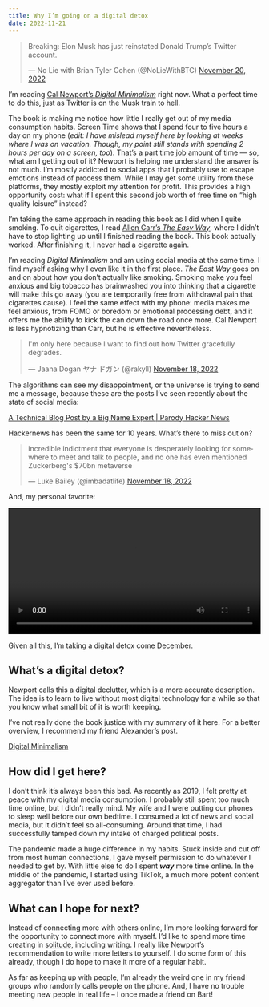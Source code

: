 ```yaml
---
title: Why I’m going on a digital detox
date: 2022-11-21
---
```


<blockquote class="twitter-tweet"><p lang="en" dir="ltr">Breaking: Elon Musk has just reinstated Donald Trump’s Twitter account.</p>&mdash; No Lie with Brian Tyler Cohen (@NoLieWithBTC) <a href="https://twitter.com/NoLieWithBTC/status/1594136753949974530?ref_src=twsrc%5Etfw">November 20, 2022</a></blockquote> <script async src="https://platform.twitter.com/widgets.js" charset="utf-8"></script>

I’m reading [Cal Newport’s *Digital Minimalism*](https://g.co/kgs/GW6WUJ) right now. What a perfect time to do this,
just as Twitter is on the Musk train to hell.

The book is making me notice how little I really get out of my media consumption habits. Screen Time shows that I spend
four to five hours a day on my phone (_edit: I have mislead myself here by looking at weeks where I was on vacation.
Though, my point still stands with spending 2 hours per day on a screen, too_). That’s a part time job amount of time —
so, what am I getting out of it? Newport
is helping me understand the answer is not much. I’m mostly addicted to social apps that I probably use to escape
emotions instead of process them. While I may get some utility from these platforms, they mostly exploit my attention
for profit. This provides a high opportunity cost: what if I spent this second job worth of free time on “high quality
leisure” instead?

I’m taking the same approach in reading this book as I did when I quite smoking. To quit cigarettes, I
read [Allen Carr’s *The Easy Way*](https://g.co/kgs/LBFdQF), where I didn’t have to stop lighting up
until I finished reading the book. This book actually worked. After finishing it, I never had a cigarette again.

I’m reading *Digital Minimalism* and am using social media at the same time. I find
myself asking why I even like it in the first place. *The East Way* goes on and on about how you don’t
actually like smoking. Smoking make you feel anxious and big tobacco has brainwashed you into thinking that a cigarette
will make this go away (you are temporarily free from withdrawal pain that cigarettes cause). I feel the same effect
with my phone: media makes me feel anxious, from FOMO or boredom or emotional processing debt, and it offers me the
ability to kick the can down the road once more. Cal Newport is less hypnotizing than Carr, but he is effective
nevertheless.

<blockquote class="twitter-tweet"><p lang="en" dir="ltr">I&#39;m only here because I want to find out how Twitter gracefully degrades.</p>&mdash; Jaana Dogan ヤナ ドガン (@rakyll) <a href="https://twitter.com/rakyll/status/1593746078527913984?ref_src=twsrc%5Etfw">November 18, 2022</a></blockquote> <script async src="https://platform.twitter.com/widgets.js" charset="utf-8"></script>

The algorithms can see my disappointment, or the universe is trying to send me a message, because these are the posts
I’ve seen recently about the state of social media:

[A Technical Blog Post by a Big Name Expert | Parody Hacker News](http://bradconte.com/files/misc/HackerNewsParodyThread/)

Hackernews has been the same for 10 years. What’s there to miss out on?

<blockquote class="twitter-tweet"><p lang="en" dir="ltr">incredible indictment that everyone is desperately looking for somewhere to meet and talk to people, and no one has even mentioned Zuckerberg&#39;s $70bn metaverse</p>&mdash; Luke Bailey (@imbadatlife) <a href="https://twitter.com/imbadatlife/status/1593548552474689536?ref_src=twsrc%5Etfw">November 18, 2022</a></blockquote> <script async src="https://platform.twitter.com/widgets.js" charset="utf-8"></script>

And, my personal favorite:

<video playsinline="" controls="" preload="metadata" src="https://s3.us-west-2.amazonaws.com/secure.notion-static.com/717aa740-13f6-4311-8149-4f45a1be6713/IMG_7039.mov?X-Amz-Algorithm=AWS4-HMAC-SHA256&amp;X-Amz-Content-Sha256=UNSIGNED-PAYLOAD&amp;X-Amz-Credential=AKIAT73L2G45EIPT3X45%2F20230221%2Fus-west-2%2Fs3%2Faws4_request&amp;X-Amz-Date=20230221T020704Z&amp;X-Amz-Expires=86400&amp;X-Amz-Signature=378fcf614580fc70eb5d666f6b4d833d920248f79e05d3506745f8f04c7841d2&amp;X-Amz-SignedHeaders=host&amp;x-id=GetObject" style="display: block; pointer-events: auto; width: 100%; background-color: rgb(242, 241, 238);"></video>

Given all this, I’m taking a digital detox come December.

## What’s a digital detox?

Newport calls this a digital declutter, which is a more accurate description. The idea is to learn to live without most
digital technology for a while so that you know what small bit of it is worth keeping.

I’ve not really done the book justice with my summary of it here. For a better overview, I recommend my friend
Alexander’s post.

[Digital Minimalism](https://awsaavedra.com/posts/digital-minimalism/)

## How did I get here?

I don’t think it’s always been this bad. As recently as 2019, I felt pretty at peace with my digital media consumption.
I probably still spent too much time online, but I didn’t really mind. My wife and I were putting our phones to sleep
well before our own bedtime. I consumed a lot of news and social media, but it didn’t feel so all-consuming. Around that
time, I had successfully tamped down my intake of charged political posts.

The pandemic made a huge difference in my habits. Stuck inside and cut off from most human connections, I gave myself
permission to do whatever I needed to get by. With little else to do I spent ***way*** more time online. In the middle
of the pandemic, I started using TikTok, a much more potent content aggregator than I’ve ever used before.

## What can I hope for next?

Instead of connecting more with others online, I’m more looking forward for the opportunity to connect more with myself.
I’d like to spend more time creating in [solitude](boredom.md), including writing. I really
like Newport’s recommendation to write more letters to yourself. I do some form of this already, though I do hope to
make it more of a regular habit.

As far as keeping up with people, I’m already the weird one in my friend groups who randomly calls people on the phone.
And, I have no trouble meeting new people in real life – I once made a friend on Bart!